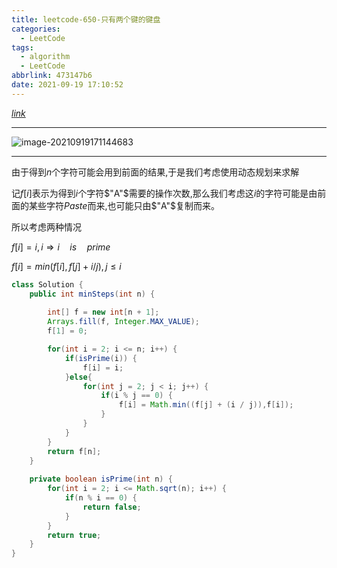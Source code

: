 ```yaml
---
title: leetcode-650-只有两个键的键盘
categories:
  - LeetCode
tags:
  - algorithm
  - LeetCode
abbrlink: 473147b6
date: 2021-09-19 17:10:52
---
```


[$link$](https://leetcode-cn.com/problems/2-keys-keyboard/)

<hr/>

![image-20210919171144683](https://gitee.com/cao_ziqiang/img/raw/master/20210919171144.png)

<hr/>

由于得到$n$个字符可能会用到前面的结果,于是我们考虑使用动态规划来求解

记$f[i]$表示为得到$i$个字符$"A"$需要的操作次数,那么我们考虑这$i$的字符可能是由前面的某些字符$Paste$而来,也可能只由$"A"$复制而来。

所以考虑两种情况

$f[i] = i,i \Rightarrow i\quad is \quad prime$

$f[i] = min(f[i],f[j] + i/j),j \le i$

```java
class Solution {
    public int minSteps(int n) {
        
        int[] f = new int[n + 1];
        Arrays.fill(f, Integer.MAX_VALUE);
        f[1] = 0;

        for(int i = 2; i <= n; i++) {
            if(isPrime(i)) {
                f[i] = i;
            }else{
                for(int j = 2; j < i; j++) {
                    if(i % j == 0) {
                        f[i] = Math.min((f[j] + (i / j)),f[i]);
                    }
                }
            }
        }
        return f[n];
    }
    
    private boolean isPrime(int n) {
        for(int i = 2; i <= Math.sqrt(n); i++) {
            if(n % i == 0) {
                return false;
            }
        }
        return true;
    }
}
```

